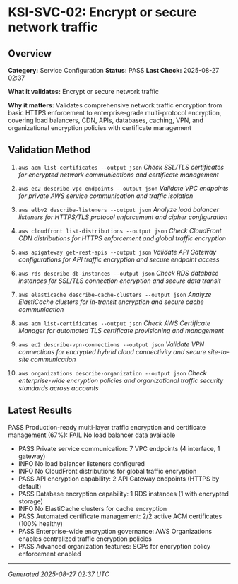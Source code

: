 # KSI-SVC-02: Encrypt or secure network traffic

## Overview

**Category:** Service Configuration
**Status:** PASS
**Last Check:** 2025-08-27 02:37

**What it validates:** Encrypt or secure network traffic

**Why it matters:** Validates comprehensive network traffic encryption from basic HTTPS enforcement to enterprise-grade multi-protocol encryption, covering load balancers, CDN, APIs, databases, caching, VPN, and organizational encryption policies with certificate management

## Validation Method

1. `aws acm list-certificates --output json`
   *Check SSL/TLS certificates for encrypted network communications and certificate management*

2. `aws ec2 describe-vpc-endpoints --output json`
   *Validate VPC endpoints for private AWS service communication and traffic isolation*

3. `aws elbv2 describe-listeners --output json`
   *Analyze load balancer listeners for HTTPS/TLS protocol enforcement and cipher configuration*

4. `aws cloudfront list-distributions --output json`
   *Check CloudFront CDN distributions for HTTPS enforcement and global traffic encryption*

5. `aws apigateway get-rest-apis --output json`
   *Validate API Gateway configurations for API traffic encryption and secure endpoint access*

6. `aws rds describe-db-instances --output json`
   *Check RDS database instances for SSL/TLS connection encryption and secure data transit*

7. `aws elasticache describe-cache-clusters --output json`
   *Analyze ElastiCache clusters for in-transit encryption and secure cache communication*

8. `aws acm list-certificates --output json`
   *Check AWS Certificate Manager for automated TLS certificate provisioning and management*

9. `aws ec2 describe-vpn-connections --output json`
   *Validate VPN connections for encrypted hybrid cloud connectivity and secure site-to-site communication*

10. `aws organizations describe-organization --output json`
   *Check enterprise-wide encryption policies and organizational traffic security standards across accounts*

## Latest Results

PASS Production-ready multi-layer traffic encryption and certificate management (67%): FAIL No load balancer data available
- PASS Private service communication: 7 VPC endpoints (4 interface, 1 gateway)
- INFO No load balancer listeners configured
- INFO No CloudFront distributions for global traffic encryption
- PASS API encryption capability: 2 API Gateway endpoints (HTTPS by default)
- PASS Database encryption capability: 1 RDS instances (1 with encrypted storage)
- INFO No ElastiCache clusters for cache encryption
- PASS Automated certificate management: 2/2 active ACM certificates (100% healthy)
- PASS Enterprise-wide encryption governance: AWS Organizations enables centralized traffic encryption policies
- PASS Advanced organization features: SCPs for encryption policy enforcement enabled

---
*Generated 2025-08-27 02:37 UTC*